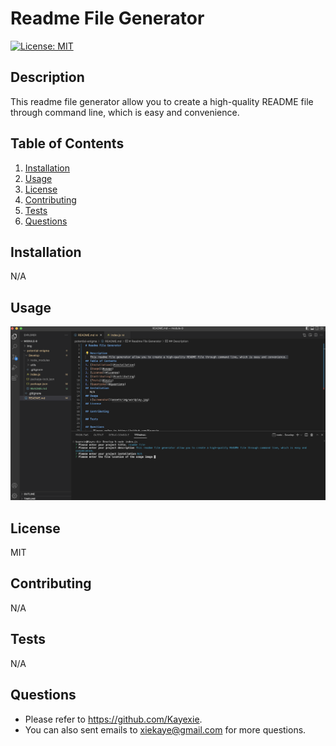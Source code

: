 
# Readme File Generator
[![License: MIT](https://img.shields.io/badge/License-MIT-yellow.svg)](https://opensource.org/licenses/MIT)
## Description
  This readme file generator allow you to create a high-quality README file through command line, which is easy and convenience. 
## Table of Contents
1. [Installation](#installation)
2. [Usage](#usage)
3. [License](#license)
4. [Contributing](#contributing)
5. [Tests](#tests)
6. [Questions](#questions)
## Installation
  N/A
## Usage
![Screenshot](/Develop/img/screenshot.png)
## License
  MIT
## Contributing
  N/A
## Tests
  N/A
## Questions
- Please refer to https://github.com/Kayexie.
- You can also sent emails to xiekaye@gmail.com for more questions.